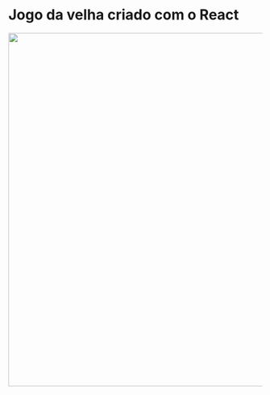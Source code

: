 # Jogo da velha criado com o React
<div>
<img src="![jv](https://user-images.githubusercontent.com/100393626/187996602-2831868d-696a-4473-9507-f928703bc131.JPG)" width="700px" />
</div>